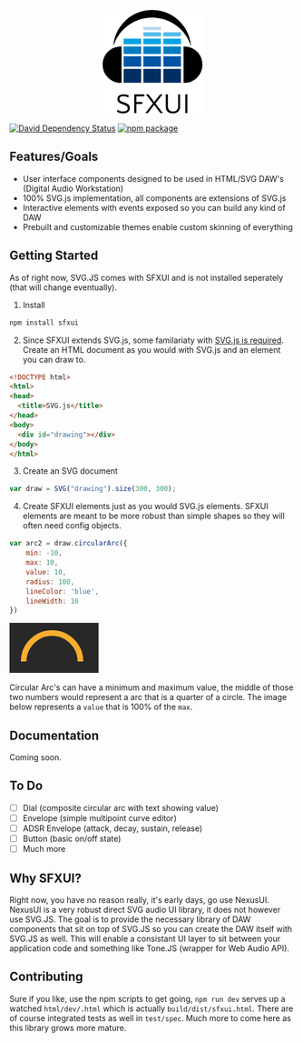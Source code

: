 <p align="center">
  <img src="docs/logo.png?raw=true">
</p>

[![David Dependency Status](https://david-dm.org/nogbit/sfxui.svg)](https://david-dm.org/nogbit/sfxui) [![npm package](https://img.shields.io/npm/v/sfxui.svg)](https://www.npmjs.com/package/sfxui)

## Features/Goals

- User interface components designed to be used in HTML/SVG DAW's (Digital Audio Workstation)
- 100% SVG.js implementation, all components are extensions of SVG.js
- Interactive elements with events exposed so you can build any kind of DAW
- Prebuilt and customizable themes enable custom skinning of everything

## Getting Started

As of right now, SVG.JS comes with SFXUI and is not installed seperately (that will change eventually).

1. Install

```javascript
npm install sfxui
```

2. Since SFXUI extends SVG.js, some familariaty with [SVG.js is required](https://svgdotjs.github.io/docs/3.0/). Create an HTML document as you would with SVG.js and an element you can draw to.

```HTML
<!DOCTYPE html>
<html>
<head>
  <title>SVG.js</title>
</head>
<body>
  <div id="drawing"></div>
</body>
</html>
```

3. Create an SVG document

```javascript
var draw = SVG("drawing").size(300, 300);
```

4. Create SFXUI elements just as you would SVG.js elements. SFXUI elements are meant to be more robust than simple shapes so they will often need config objects.

```JavaScript
var arc2 = draw.circularArc({
    min: -10,
    max: 10,
    value: 10,
    radius: 100,
    lineColor: 'blue',
    lineWidth: 10
})
```

![CircularArc](docs/circulararc-full.png?raw=true "Title")

Circular Arc's can have a minimum and maximum value, the middle of those two numbers would represent a arc that is a quarter of a circle.  The image below represents a `value` that is 100% of the `max`.


## Documentation
Coming soon.

## To Do

- [ ] Dial (composite circular arc with text showing value)
- [ ] Envelope (simple multipoint curve editor)
- [ ] ADSR Envelope (attack, decay, sustain, release)
- [ ] Button (basic on/off state)
- [ ] Much more

## Why SFXUI?

Right now, you have no reason really, it's early days, go use NexusUI. NexusUI is a very robust direct SVG audio UI library, it does not however use SVG.JS. The goal is to provide the necessary library of DAW components that sit on top of SVG.JS so you can create the DAW itself with SVG.JS as well. This will enable a consistant UI layer to sit between your application code and something like Tone.JS (wrapper for Web Audio API).

## Contributing

Sure if you like, use the npm scripts to get going, `npm run dev` serves up a watched `html/dev/.html` which is actually `build/dist/sfxui.html`. There are of course integrated tests as well in `test/spec`. Much more to come here as this library grows more mature.
